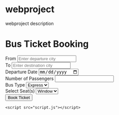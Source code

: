 # webproject
webproject description
<!DOCTYPE html>
<html lang="en">
<head>
    <meta charset="UTF-8">
    <meta name="viewport" content="width=device-width, initial-scale=1.0">
    <title>Bus Ticket Booking</title>
    <link rel="stylesheet" href="styles.css">
</head>
<body>
    <div class="booking-container">
        <h1>Bus Ticket Booking</h1>
        <form id="ticket-booking-form">
            <div class="form-group">
                <label for="from-location">From</label>
                <input type="text" id="from-location" name="from-location" placeholder="Enter departure city" required>
            </div>
            <div class="form-group">
                <label for="to-location">To</label>
                <input type="text" id="to-location" name="to-location" placeholder="Enter destination city" required>
            </div>
            <div class="form-group">
                <label for="departure-date">Departure Date</label>
                <input type="date" id="departure-date" name="departure-date" required>
            </div>
            <div class="form-group">
                <label for="number-of-passengers">Number of Passengers</label>
                <input type="number" id="number-of-passengers" name="number-of-passengers" min="1" required>
            </div>
            <div class="form-group">
                <label for="bus-type">Bus Type</label>
                <select id="bus-type" name="bus-type" required>
                    <option value="express">Express</option>
                    <option value="sleeper">Sleeper</option>
                    <option value="luxury">Luxury</option>
                </select>
            </div>
            <div class="form-group">
                <label for="seat-selection">Select Seat(s)</label>
                <select id="seat-selection" name="seat-selection" required>
                    <option value="window">Window</option>
                    <option value="aisle">Aisle</option>
                    <option value="middle">Middle</option>
                </select>
            </div>
            <button type="submit" class="book-btn">Book Ticket</button>
        </form>
        <div id="confirmation-message"></div>
    </div>

    <script src="script.js"></script>
</body>
</html>
